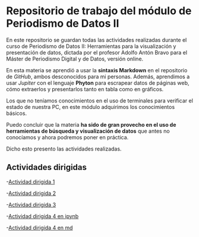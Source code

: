 # Repositorio de trabajo del módulo de Periodismo de Datos II

En este repositorio se guardan todas las actividades realizadas durante el curso de Periodismo de Datos II: Herramientas para la visualización y presentación de datos, dictada por el profesor Adolfo Antón Bravo para el Máster de Periodismo Digital y de Datos, versión online. 

En esta materia se aprendió a usar la **sintaxis Markdown** en el repositorio de *GitHub*, ambos desconocidos para mi personas. Además, aprendimos a usar *Jupiter* con el lenguaje **Phyton** para escrapear datos de páginas web, cómo extraerlos y presentarlos tanto en tabla como en gráficos. 

Los que no teníamos conocimientos en el uso de terminales para verificar el estado de nuestra PC, en este módulo adquirimos los conocimientos básicos.

Puedo concluir que la materia **ha sido de gran provecho en el uso de herramientas de búsqueda y visualización de datos** que antes no conocíamos y ahora podremos poner en práctica. 

Dicho esto presento las actividades realizadas. 


## Actividades dirigidas 

-[Actividad dirigida 1](ad1.md)

-[Actividad dirigida 2](ad2.md)

-[Actividad dirigida 3](aad3..ipynb)

-[Actividad dirigida 4 en ipynb](add4.ipynb)

-[Actividad dirigida 4 en md](add4..md)
